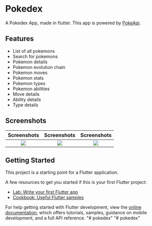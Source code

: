 # Pokedex

A Pokedex App, made in flutter. This app is powered by [PokeApi](https://pokeapi.co/).

## Features
-  List of all pokemons
-  Search for pokemons
-  Pokemon details
-  Pokemon evolution chain
-  Pokemon moves
-  Pokemon stats
-  Pokemon types
-  Pokemon abilities
-  Move details
-  Ability details
-  Type details

## Screenshots

Screenshots               |  Screenshots  |  Screenshots
:-------------------------:|:-------------------------:|:-------------------------:
![](https://github.com/Saronik5883/pokedex/screenshots/1.jpg?raw=true)  |  ![](https://github.com/Saronik5883/pokedex/screenshots/2.jpg?raw=true) |  ![](https://github.com/Saronik5883/pokedex/screenshots/3.jpg?raw=true) | ![](https://github.com/Saronik5883/pokedex/screenshots/4.jpg?raw=true) |![](https://github.com/Saronik5883/pokedex/screenshots/5.jpg?raw=true) |![](https://github.com/Saronik5883/pokedex/screenshots/6.jpg?raw=true) |![](https://github.com/Saronik5883/pokedex/screenshots/7.jpg?raw=true) |![](https://github.com/Saronik5883/pokedex/screenshots/8.jpg?raw=true) |![](https://github.com/Saronik5883/pokedex/screenshots/9.jpg?raw=true) |![](https://github.com/Saronik5883/pokedex/screenshots/10.jpg?raw=true) |

## Getting Started

This project is a starting point for a Flutter application.

A few resources to get you started if this is your first Flutter project:

- [Lab: Write your first Flutter app](https://docs.flutter.dev/get-started/codelab)
- [Cookbook: Useful Flutter samples](https://docs.flutter.dev/cookbook)

For help getting started with Flutter development, view the
[online documentation](https://docs.flutter.dev/), which offers tutorials,
samples, guidance on mobile development, and a full API reference.
"# pokedex" 
"# pokedex" 
